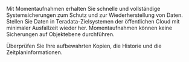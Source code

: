 Mit Momentaufnahmen erhalten Sie schnelle und vollständige Systemsicherungen zum Schutz und zur Wiederherstellung von Daten. Stellen Sie Daten in Teradata-Zielsystemen der öffentlichen Cloud mit minimaler Ausfallzeit wieder her. Momentaufnahmen können keine Sicherungen auf Objektebene durchführen.

Überprüfen Sie Ihre aufbewahrten Kopien, die Historie und die Zeitplaninformationen.
